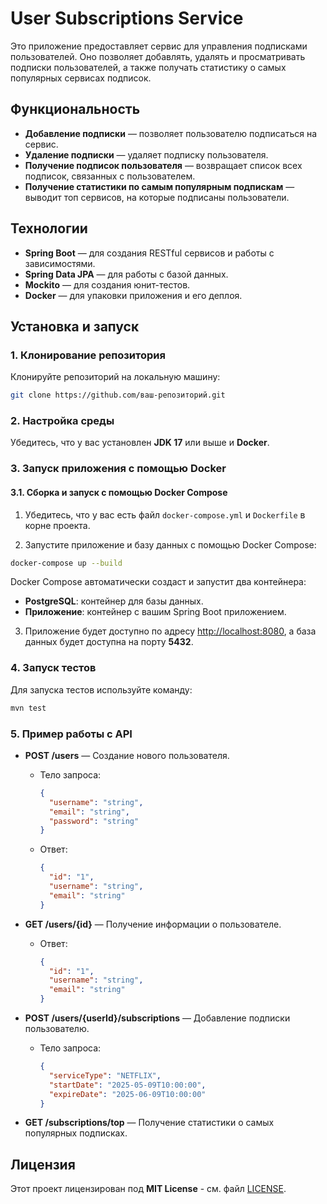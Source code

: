 # User Subscriptions Service

Это приложение предоставляет сервис для управления подписками пользователей. Оно позволяет добавлять, удалять и просматривать подписки пользователей, а также получать статистику о самых популярных сервисах подписок.

## Функциональность

* **Добавление подписки** — позволяет пользователю подписаться на сервис.
* **Удаление подписки** — удаляет подписку пользователя.
* **Получение подписок пользователя** — возвращает список всех подписок, связанных с пользователем.
* **Получение статистики по самым популярным подпискам** — выводит топ сервисов, на которые подписаны пользователи.

## Технологии

* **Spring Boot** — для создания RESTful сервисов и работы с зависимостями.
* **Spring Data JPA** — для работы с базой данных.
* **Mockito** — для создания юнит-тестов.
* **Docker** — для упаковки приложения и его деплоя.

## Установка и запуск

### 1. Клонирование репозитория

Клонируйте репозиторий на локальную машину:

```bash
git clone https://github.com/ваш-репозиторий.git
```

### 2. Настройка среды

Убедитесь, что у вас установлен **JDK 17** или выше и **Docker**.

### 3. Запуск приложения с помощью Docker

#### 3.1. Сборка и запуск с помощью Docker Compose

1. Убедитесь, что у вас есть файл `docker-compose.yml` и `Dockerfile` в корне проекта.

2. Запустите приложение и базу данных с помощью Docker Compose:

```bash
docker-compose up --build
```

Docker Compose автоматически создаст и запустит два контейнера:

* **PostgreSQL**: контейнер для базы данных.
* **Приложение**: контейнер с вашим Spring Boot приложением.

3. Приложение будет доступно по адресу [http://localhost:8080](http://localhost:8080), а база данных будет доступна на порту **5432**.

### 4. Запуск тестов

Для запуска тестов используйте команду:

```bash
mvn test
```

### 5. Пример работы с API

* **POST /users** — Создание нового пользователя.

    * Тело запроса:

      ```json
      {
        "username": "string",
        "email": "string",
        "password": "string"
      }
      ```
    * Ответ:

      ```json
      {
        "id": "1",
        "username": "string",
        "email": "string"
      }
      ```

* **GET /users/{id}** — Получение информации о пользователе.

    * Ответ:

      ```json
      {
        "id": "1",
        "username": "string",
        "email": "string"
      }
      ```

* **POST /users/{userId}/subscriptions** — Добавление подписки пользователю.

    * Тело запроса:

      ```json
      {
        "serviceType": "NETFLIX",
        "startDate": "2025-05-09T10:00:00",
        "expireDate": "2025-06-09T10:00:00"
      }
      ```

* **GET /subscriptions/top** — Получение статистики о самых популярных подписках.

## Лицензия

Этот проект лицензирован под **MIT License** - см. файл [LICENSE](LICENSE).